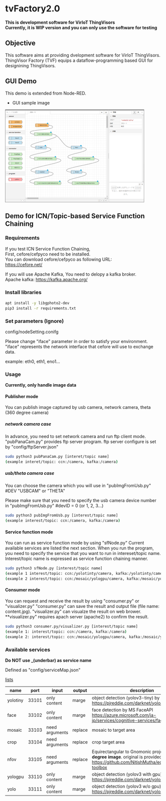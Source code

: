 # tvFactory2.0

**This is development software for VirIoT ThingVisors**  
**Currently, it is WIP version and you can only use the software for testing**

## Objective

This software aims at providing dvelopment software for VirIoT ThingVisors.  
ThingVisor Factory (TVF) equips a dataflow-programming based GUI for designining ThingVisors.

## GUI Demo

This demo is extended from Node-RED.

- GUI sample image
<img src=./demo/cmia_sample.png width="450px">

## Demo for ICN/Topic-based Service Function Chaining

### Requirements

If you test ICN Service Function Chaining,  
First, cefore/cefpyco need to be installed.  
You can download cefore/cefpyco as following URL:  
https://cefore.net/

If you will use Apache Kafka, You need to delopy a kafka broker.  
Apache kafka: https://kafka.apache.org/


### Install libraries
```bash
apt install -y libgphoto2-dev
pip3 install -r requirements.txt
```

### Set parameters (Ignore)

config/nodeSetting.conifg

Please change "iface" parameter in order to satisfy your environment.  
"iface" represents the network interface that cefore will use to exchange data.

example: eth0, eth1, eno1...

### Usage

**Currently, only handle image data**

#### Publisher mode
You can publish image captured by usb camera, network camera, theta (360 degree camera)

##### network camera case
In advance, you need to set network camera and run ftp client mode.
"pubPanaCam.py" provides ftp server program.
ftp server configure is set by "config/ftpServer.json"

```bash
sudo python3 pubPanaCam.py [interet/topic name]
(example interet/topic: ccn:/camera, kafka:/camera)
```

##### usb/theta camera case
You can choose the camera which you will use in "pubImgFromUsb.py"
#DEV "USBCAM" or "THETA"

Please make sure that you need to specify the usb camera device number in "pubImgFromUsb.py"
#devID = 0 (or 1, 2, 3...)

```bash
sudo python3 pubImgFromUsb.py [interest/topic name]
(example interest/topic: ccn:/camera, kafka:/camera)
```

#### Service function mode
You can run as service function mode by using "sfNode.py"
Current available services are listed the next section.
When you run the program, you need to specify the service that you want to run
in intereset/topic name.
Interest/topic name is expressed as service function chaining manner.

```bash
sudo python3 sfNode.py [interest/topic name]
(example 1 interest/topic: ccn:/yolotinty/camera, kafka:/yolotinty/camera)
(example 2 interest/topic: ccn:/mosaic/yologpu/camera, kafka:/mosaic/yologpu/camera)
```

#### Consumer mode
You can request and receive the result by using "consumer.py" or "visualizer.py"
"consumer.py" can save the result and output file (file name: content.jpg).
"visualizer.py" can visualze the result on web brower.
**visualizer.py" requires apach server (apache2) to confirm the result.

```bash
sudo python3 consumer.py/visualizer.py [interest/topic name]
(example 1: interest/topic: ccn:/camera, kafka:/camera)
(example 2: interest/topic: ccn:/mosaic/yologpu/camera, kafka:/mosaic/yologpu/camera)
```

### Available services

**Do NOT use \_(underbar) as service name**

Defined as "config/serviceMap.json"

[lists](config/serviceMap.json)

| name | port | input | output | description |
| --- | --- | --- | --- | --- |
| yolotiny | 33101 | only content | marge | object detection (yolov3-tiny) by https://pjreddie.com/darknet/yolo/ |
| face | 33102 | only content | marge | face detection by MS FaceAPI https://azure.microsoft.com/ja-jp/services/cognitive-services/face/ |
| mosaic | 33103 | need arguments | replace | mosaic to target area |
| crop | 33104 | need arguments | replace | crop target area |
| nfov | 33105 | need arguments | replace | Equirectangular to Gnomonic projection for **360 degree image**. original is provided by https://github.com/NitishMutha/equirectangular-toolbox |
| yologpu | 33110 | only content | marge |  object detection (yolov3 with gpu) by https://pjreddie.com/darknet/yolo/ |
| yolo | 33111 | only content | marge | object detection (yolov3 w/o gpu) https://pjreddie.com/darknet/yolo/ |   

